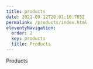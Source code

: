 ```yaml
---
title: products
date: 2021-09-12T20:07:16.785Z
permalink: /products/index.html
eleventyNavigation:
  order: 2
  key: products
  title: Products
---
```

Products
